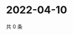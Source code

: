 # 2022-04-10

共 0 条

<!-- BEGIN WEIBO -->
<!-- 最后更新时间 Sun Apr 10 2022 06:00:35 GMT+0800 (China Standard Time) -->

<!-- END WEIBO -->
